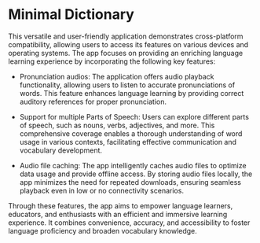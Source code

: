 # Minimal Dictionary

This versatile and user-friendly application demonstrates cross-platform compatibility, allowing users to access its features on various devices and operating systems. The app focuses on providing an enriching language learning experience by incorporating the following key features:

- Pronunciation audios: The application offers audio playback functionality, allowing users to listen to accurate pronunciations of words. This feature enhances language learning by providing correct auditory references for proper pronunciation.

- Support for multiple Parts of Speech: Users can explore different parts of speech, such as nouns, verbs, adjectives, and more. This comprehensive coverage enables a thorough understanding of word usage in various contexts, facilitating effective communication and vocabulary development.

- Audio file caching: The app intelligently caches audio files to optimize data usage and provide offline access. By storing audio files locally, the app minimizes the need for repeated downloads, ensuring seamless playback even in low or no connectivity scenarios.

Through these features, the app aims to empower language learners, educators, and enthusiasts with an efficient and immersive learning experience. It combines convenience, accuracy, and accessibility to foster language proficiency and broaden vocabulary knowledge.

